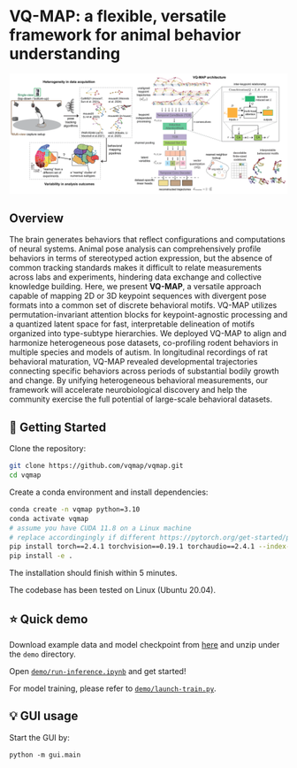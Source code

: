# VQ-MAP: a flexible, versatile framework for animal behavior understanding

<p align="center">
  <img src="./assets/code_repo_intro.png" width="960"/>
</p>

## Overview
The brain generates behaviors that reflect configurations and computations of neural systems. Animal pose analysis can comprehensively profile behaviors in terms of stereotyped action expression, but the absence of common tracking standards makes it difficult to relate measurements across labs and experiments, hindering data exchange and collective knowledge building. Here, we present **VQ-MAP**, a versatile approach capable of mapping 2D or 3D keypoint sequences with divergent pose formats into a common set of discrete behavioral motifs. VQ-MAP utilizes permutation-invariant attention blocks for keypoint-agnostic processing and a quantized latent space for fast, interpretable delineation of motifs organized into type-subtype hierarchies. We deployed VQ-MAP to align and harmonize heterogeneous pose datasets, co-profiling rodent behaviors in multiple species and models of autism. In longitudinal recordings of rat behavioral maturation, VQ-MAP revealed developmental trajectories connecting specific behaviors across periods of substantial bodily growth and change. By unifying heterogeneous behavioral measurements, our framework will accelerate neurobiological discovery and help the community exercise the full potential of large-scale behavioral datasets. 

## :rocket: Getting Started
Clone the repository:
```bash
git clone https://github.com/vqmap/vqmap.git
cd vqmap
```

Create a conda environment and install dependencies:
```bash
conda create -n vqmap python=3.10
conda activate vqmap
# assume you have CUDA 11.8 on a Linux machine
# replace accordingingly if different https://pytorch.org/get-started/previous-versions/
pip install torch==2.4.1 torchvision==0.19.1 torchaudio==2.4.1 --index-url https://download.pytorch.org/whl/cu118
pip install -e .
```
The installation should finish within 5 minutes. 

The codebase has been tested on Linux (Ubuntu 20.04).

## :star: Quick demo
Download example data and model checkpoint from [here](https://duke.app.box.com/folder/333003183760?s=n9l5swmdbyg94z0o94meh1wv4bv1ao36) and unzip under the `demo` directory.

Open [`demo/run-inference.ipynb`](./demo/run-inference.ipynb) and get started!

For model training, please refer to [`demo/launch-train.py`](./demo/launch-train.py).

## :bulb: GUI usage
Start the GUI by:
```
python -m gui.main
```
